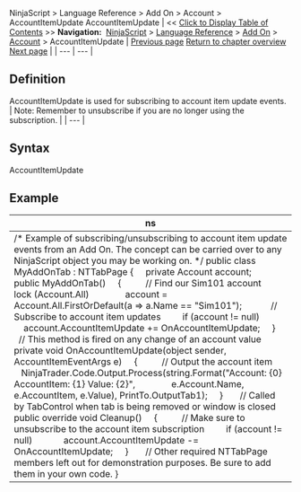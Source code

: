 ﻿
NinjaScript > Language Reference > Add On > Account > AccountItemUpdate
AccountItemUpdate
| << [Click to Display Table of Contents](accountitemupdate.md) >> **Navigation:**     [NinjaScript](ninjascript-1.md) > [Language Reference](language_reference_wip-1.md) > [Add On](add_on-1.md) > [Account](account_class-1.md) > AccountItemUpdate | [Previous page](accountitem-1.md) [Return to chapter overview](account_class-1.md) [Next page](accountstatusupdate-1.md) |
| --- | --- |
## Definition
AccountItemUpdate is used for subscribing to account item update events. 
 
| Note: Remember to unsubscribe if you are no longer using the subscription. |
| --- |

## Syntax
AccountItemUpdate

## Example
| ns |
| --- |
| /* Example of subscribing/unsubscribing to account item update events from an Add On. The concept can be carried over to any NinjaScript object you may be working on. */ public class MyAddOnTab : NTTabPage {      private Account account;      public MyAddOnTab()      {           // Find our Sim101 account          lock (Account.All)                account = Account.All.FirstOrDefault(a => a.Name == "Sim101");             // Subscribe to account item updates          if (account != null)                account.AccountItemUpdate += OnAccountItemUpdate;      }        // This method is fired on any change of an account value      private void OnAccountItemUpdate(object sender, AccountItemEventArgs e)      {           // Output the account item           NinjaTrader.Code.Output.Process(string.Format("Account: {0} AccountItem: {1} Value: {2}",                e.Account.Name, e.AccountItem, e.Value), PrintTo.OutputTab1);      }        // Called by TabControl when tab is being removed or window is closed      public override void Cleanup()      {           // Make sure to unsubscribe to the account item subscription          if (account != null)               account.AccountItemUpdate -= OnAccountItemUpdate;      }        // Other required NTTabPage members left out for demonstration purposes. Be sure to add them in your own code. } |

